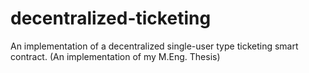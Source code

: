 # decentralized-ticketing
An implementation of a decentralized single-user type ticketing smart contract. (An implementation of my M.Eng. Thesis)
